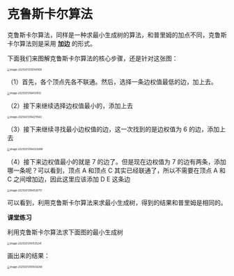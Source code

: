 # 克鲁斯卡尔算法

克鲁斯卡尔算法，同样是一种求最小生成树的算法，和普里姆的加点不同，克鲁斯卡尔算法则是采用 **加边** 的形式。

下面我们来图解克鲁斯卡尔算法的核心步骤，还是针对这张图：

<img src="https://xiejie-typora.oss-cn-chengdu.aliyuncs.com/2025-03-13-055149.png" alt="image-20250313135149109" style="zoom:40%;" />

（1）首先，各个顶点先各不联通。然后，选择一条边权值最低的边，加上去。

<img src="https://xiejie-typora.oss-cn-chengdu.aliyuncs.com/2025-03-13-084132.png" alt="image-20250313164131612" style="zoom:40%;" />

（2）接下来继续选择边权值最小的，添加上去

<img src="https://xiejie-typora.oss-cn-chengdu.aliyuncs.com/2025-03-13-084212.png" alt="image-20250313164211942" style="zoom:40%;" />

（3）接下来继续寻找最小边权值的边，这一次找到的是边权值为 6 的边，添加上去

<img src="https://xiejie-typora.oss-cn-chengdu.aliyuncs.com/2025-03-13-084320.png" alt="image-20250313164320498" style="zoom:40%;" />

（4）接下来边权值最小的就是 7 的边了。但是现在边权值为 7 的边有两条，添加哪一条呢？可以看到，顶点 A 和顶点 C 其实已经联通了，所以不需要在顶点 A 和 C 之间增加边，因此这里应该添加 D E 这条边

<img src="https://xiejie-typora.oss-cn-chengdu.aliyuncs.com/2025-03-13-084527.png" alt="image-20250313164526751" style="zoom:40%;" />

可以看到，利用克鲁斯卡尔算法来求最小生成树，得到的结果和普里姆是相同的。



**课堂练习**

利用克鲁斯卡尔算法求下面图的最小生成树

<img src="https://xiejie-typora.oss-cn-chengdu.aliyuncs.com/2025-03-13-081536.png" alt="image-20250313161535241" style="zoom:40%;" />

 画出来的结果：

<img src="https://xiejie-typora.oss-cn-chengdu.aliyuncs.com/2025-03-13-081934.png" alt="image-20250313161934288" style="zoom:40%;" />



